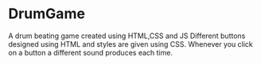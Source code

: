 # DrumGame
A drum beating game created using HTML,CSS and JS
Different buttons designed using HTML and styles are given using CSS. Whenever you click on a button a different sound produces each time.
